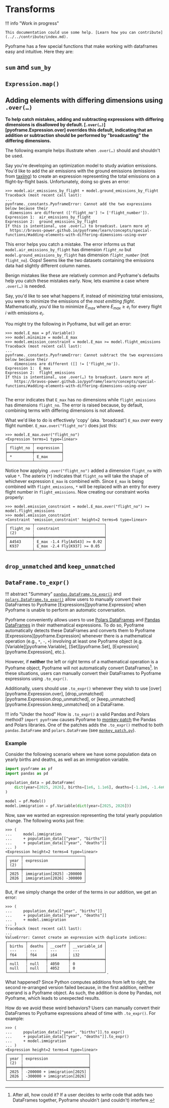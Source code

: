 # Transforms

!!! info "Work in progress"

    This documentation could use some help. [Learn how you can contribute](../../contribute/index.md).

Pyoframe has a few special functions that make working with dataframes easy and intuitive. Here they are:

## `sum` and `sum_by`

## `Expression.map()`

## Adding elements with differing dimensions using `.over(…)`

<!-- TODO refine the use of the term "combine" below to clarify when .over() applies (addition, sub, constraints) and when it doesn't ("multiplication") -->

**To help catch mistakes, adding and subtracting expressions with differing dimensions is disallowed by default. [`.over(…)`][pyoframe.Expression.over] overrides this default, indicating that an addition or subtraction should be performed by "broadcasting" the differing dimensions.**

The following example helps illustrate when `.over(…)` should and shouldn't be used.

Say you're developing an optimization model to study aviation emissions. You'd like to add the air emissions with the ground emissions (emissions from [taxiing](https://en.wikipedia.org/wiki/Taxiing)) to create an expression representing the total emissions on a flight-by-flight basis. Unfortunately, doing so gives an error:

<!-- invisible-code-block: python 
```python
import pyoframe as pf
import polars as pl

air_data = pl.DataFrame({"flight_no": ["A4543", "K937"], "emissions": [1.4, 2.4]})
ground_data = pl.DataFrame(
    {"flight_number": ["A4543", "K937"], "emissions": [0.02, 0.05]}
)

model = pf.Model()
model.Fly = pf.Variable(air_data["flight_no"], vtype="binary")
model.air_emissions_by_flight = model.Fly * air_data
model.ground_emissions_by_flight = ground_data.to_expr()
```
-->


```pycon
>>> model.air_emissions_by_flight + model.ground_emissions_by_flight
Traceback (most recent call last):
...
pyoframe._constants.PyoframeError: Cannot add the two expressions below because their
  dimensions are different (['flight_no'] != ['flight_number']).
Expression 1:  air_emissions_by_flight
Expression 2:  ground_emissions_by_flight
If this is intentional, use .over(…) to broadcast. Learn more at
  https://bravos-power.github.io/pyoframe/learn/concepts/special-functions/#adding-elements-with-differing-dimensions-using-over

```

This error helps you catch a mistake. The error informs us that `model.air_emissions_by_flight` has dimension _`flight_no`_ but `model.ground_emissions_by_flight` has dimension _`flight_number`_ (not `flight_no`). Oops! Seems like the two datasets containing the emissions data had slightly different column names.

Benign mistakes like these are relatively common and Pyoframe's defaults help you catch these mistakes early. Now, lets examine a case where `.over(…)` is needed.

Say, you'd like to see what happens if, instead of minimizing total emissions, you were to minimize the emissions of the _most emitting flight_. Mathematically, you'd like to minimize $`E_{max}`$ where
$`E_{max} \geq e_i`$ for every flight $`i`$ with emissions $`e_i`$.

You might try the following in Pyoframe, but will get an error:

<!-- invisible-code-block: python 
```python
model.flight_emissions = (
    model.air_emissions_by_flight
    + model.ground_emissions_by_flight.rename({"flight_number": "flight_no"})
)
```
-->

```pycon
>>> model.E_max = pf.Variable()
>>> model.minimize = model.E_max
>>> model.emission_constraint = model.E_max >= model.flight_emissions
Traceback (most recent call last):
...
pyoframe._constants.PyoframeError: Cannot subtract the two expressions below because their
    dimensions are different ([] != ['flight_no']).
Expression 1:  E_max
Expression 2:  flight_emissions
If this is intentional, use .over(…) to broadcast. Learn more at
    https://bravos-power.github.io/pyoframe/learn/concepts/special-functions/#adding-elements-with-differing-dimensions-using-over
      
```

The error indicates that `E_max` has no dimensions while `flight_emissions` has dimensions `flight_no`. The error is raised because, by default, combining terms with differing dimensions is not allowed.

What we'd like to do is effectively 'copy' (aka. 'broadcast') `E_max` _over_ every flight number. `E_max.over("flight_no")` does just this:

```pycon
>>> model.E_max.over("flight_no")
<Expression terms=1 type=linear>
┌───────────┬────────────┐
│ flight_no ┆ expression │
╞═══════════╪════════════╡
│ *         ┆ E_max      │
└───────────┴────────────┘

```

Notice how applying `.over("flight_no")` added a dimension `flight_no` with value `*`. The asterix (`*`) indicates that `flight_no` will take the shape of whichever expression `E_max` is combined with. Since `E_max` is being combined with `flight_emissions`, `*` will be replaced with an entry for every flight number in `flight_emissions`. Now creating our constraint works properly:

```pycon
>>> model.emission_constraint = model.E_max.over("flight_no") >= model.flight_emissions
>>> model.emission_constraint
<Constraint 'emission_constraint' height=2 terms=6 type=linear>
┌───────────┬───────────────────────────────┐
│ flight_no ┆ constraint                    │
│ (2)       ┆                               │
╞═══════════╪═══════════════════════════════╡
│ A4543     ┆ E_max -1.4 Fly[A4543] >= 0.02 │
│ K937      ┆ E_max -2.4 Fly[K937] >= 0.05  │
└───────────┴───────────────────────────────┘

```



## `drop_unmatched` and `keep_unmatched`

## `DataFrame.to_expr()`

!!! abstract "Summary"
    [`pandas.DataFrame.to_expr()`](../../reference/pandas.DataFrame.to_expr.md) and [`polars.DataFrame.to_expr()`](../../reference/polars.DataFrame.to_expr.md) allow users to manually convert their DataFrames to Pyoframe [Expressions][pyoframe.Expression] when Pyoframe is unable to perform an automatic conversation.

Pyoframe conveniently allows users to use [Polars DataFrames](https://docs.pola.rs/api/python/stable/reference/dataframe/index.html) and [Pandas DataFrames](https://pandas.pydata.org/pandas-docs/stable/reference/api/pandas.DataFrame.html) in their mathematical expressions. To do so, Pyoframe automatically detects these DataFrames and converts them to Pyoframe [Expressions][pyoframe.Expression] whenever there is a mathematical operation (e.g., `*`, `-`, `+`) involving at least one Pyoframe object (e.g. [Variable][pyoframe.Variable], [Set][pyoframe.Set], [Expression][pyoframe.Expression], etc.).

However, if **neither** the left or right terms of a mathematical operation is a Pyoframe object, Pyoframe will not automatically convert DataFrames[^1]. In these situations, users can manually convert their DataFrames to Pyoframe expressions using `.to_expr()`.

Additionally, users should use `.to_expr()` whenever they wish to use [over][pyoframe.Expression.over], [drop_unmatched][pyoframe.Expression.drop_unmatched], or [keep_unmatched][pyoframe.Expression.keep_unmatched] on a DataFrame.

!!! info "Under the hood"
    How is `.to_expr()` a valid Pandas and Polars method? `import pyoframe` causes Pyoframe to [monkey patch](https://stackoverflow.com/questions/5626193/what-is-monkey-patching) the Pandas and Polars libraries. One of the patches adds the `.to_expr()` method to both `pandas.DataFrame` and `polars.DataFrame` (see [`monkey_patch.py`](https://github.com/Bravos-Power/pyoframe/tree/main/src/pyoframe)).

[^1]: After all, how could it? If a user decides to write code that adds two DataFrames together, Pyoframe shouldn't (and couldn't) interfere.

### Example

Consider the following scenario where we have some population data on yearly births and deaths, as well as an immigration variable.

```python
import pyoframe as pf
import pandas as pd

population_data = pd.DataFrame(
    dict(year=[2025, 2026], births=[1e6, 1.1e6], deaths=[-1.2e6, -1.4e6])
)

model = pf.Model()
model.immigration = pf.Variable(dict(year=[2025, 2026]))
```

Now, saw we wanted an expression representing the total yearly population change. The following works just fine:

```pycon
>>> (
...     model.immigration 
...     + population_data[["year", "births"]] 
...     + population_data[["year", "deaths"]]
... )
<Expression height=2 terms=4 type=linear>
┌──────┬───────────────────────────┐
│ year ┆ expression                │
│ (2)  ┆                           │
╞══════╪═══════════════════════════╡
│ 2025 ┆ immigration[2025] -200000 │
│ 2026 ┆ immigration[2026] -300000 │
└──────┴───────────────────────────┘

```

But, if we simply change the order of the terms in our addition, we get an error:

```pycon
>>> (
...     population_data[["year", "births"]] 
...     + population_data[["year", "deaths"]]
...     + model.immigration 
... )
Traceback (most recent call last):
...
ValueError: Cannot create an expression with duplicate indices:
┌────────┬────────┬─────────┬───────────────┐
│ births ┆ deaths ┆ __coeff ┆ __variable_id │
│ ---    ┆ ---    ┆ ---     ┆ ---           │
│ f64    ┆ f64    ┆ i64     ┆ i32           │
╞════════╪════════╪═════════╪═══════════════╡
│ null   ┆ null   ┆ 4050    ┆ 0             │
│ null   ┆ null   ┆ 4052    ┆ 0             │
└────────┴────────┴─────────┴───────────────┘.

```

What happened? Since Python computes additions from left to right, the second re-arranged version failed because, in the first addition, neither operand is a Pyoframe object. As such, the addition is done by Pandas, not Pyoframe, which leads to unexpected results.

How do we avoid these weird behaviors? Users can manually convert their DataFrames to Pyoframe expressions ahead of time with `.to_expr()`. For example:

```pycon
>>> (
...     population_data[["year", "births"]].to_expr()
...     + population_data[["year", "deaths"]].to_expr()
...     + model.immigration 
... )
<Expression height=2 terms=4 type=linear>
┌──────┬─────────────────────────────┐
│ year ┆ expression                  │
│ (2)  ┆                             │
╞══════╪═════════════════════════════╡
│ 2025 ┆ -200000 + immigration[2025] │
│ 2026 ┆ -300000 + immigration[2026] │
└──────┴─────────────────────────────┘

```
